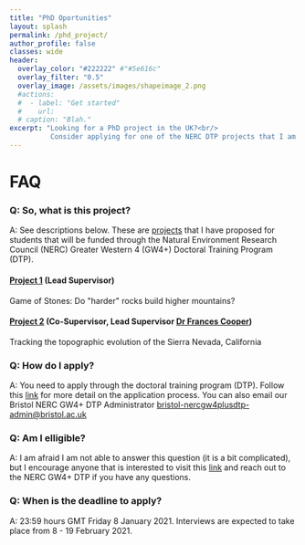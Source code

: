 ```yaml
---
title: "PhD Oportunities"
layout: splash
permalink: /phd_project/
author_profile: false
classes: wide
header:
  overlay_color: "#222222" #"#5e616c"
  overlay_filter: "0.5"
  overlay_image: /assets/images/shapeimage_2.png
  #actions:
  #  - label: "Get started"
  #    url: 
  # caption: "Blah."
excerpt: "Looking for a PhD project in the UK?<br/>
          Consider applying for one of the NERC DTP projects that I am involved with."
---
```


# FAQ

### Q: So, what is this project?
A: See descriptions below. These are [projects](http://www.bris.ac.uk/earthsciences/courses/postgraduate/phd-research.html) that I have proposed for students that will be funded through the Natural Environment Research Council (NERC) Greater Western 4 (GW4+) Doctoral Training Program (DTP).

#### [Project 1](https://baadams.github.io/phd_1/) (Lead Supervisor)
Game of Stones: Do "harder" rocks build higher mountains?

#### [Project 2](https://baadams.github.io/phd_2/) (Co-Supervisor, Lead Supervisor [Dr Frances Cooper](http://www.bristol.ac.uk/earthsciences/people/frances-j-cooper/index.html))
Tracking the topographic evolution of the Sierra Nevada, California

### Q: How do I apply?
A: You need to apply through the doctoral training program (DTP). Follow this [link](http://www.bristol.ac.uk/study/postgraduate/apply/) for more detail on the application process. You can also email our Bristol NERC GW4+ DTP Administrator [bristol-nercgw4plusdtp-admin@bristol.ac.uk](bristol-nercgw4plusdtp-admin@bristol.ac.uk)

### Q: Am I elligible?
A: I am afraid I am not able to answer this question (it is a bit complicated), but I encourage anyone that is interested to visit this [link](https://www.nercgw4plus.ac.uk/apply) and reach out to the NERC GW4+ DTP if you have any questions.

### Q: When is the deadline to apply?
A: 23:59 hours GMT Friday 8 January 2021. Interviews are expected to take place from 8 - 19 February 2021.
